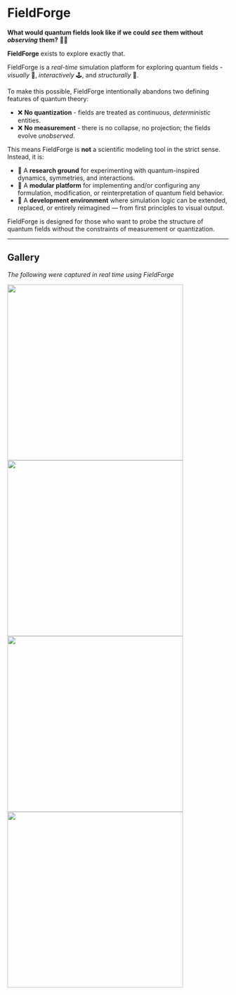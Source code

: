 # FieldForge

**What would quantum fields look like if we could *see* them without *observing* them?** 👀✨

**FieldForge** exists to explore exactly that.

FieldForge is a *real-time* simulation platform for exploring quantum fields - *visually* 🎨, *interactively* 🕹️, and *structurally* 🧱.

To make this possible, FieldForge intentionally abandons two defining features of quantum theory:

- ❌ **No quantization** - fields are treated as continuous, *deterministic* entities.
- ❌ **No measurement** - there is no collapse, no projection; the fields evolve *unobserved*.

This means FieldForge is **not** a scientific modeling tool in the strict sense. Instead, it is:

- 🧪 A **research ground** for experimenting with quantum-inspired dynamics, symmetries, and interactions.
- 🧰 A **modular platform** for implementing and/or configuring any formulation, modification, or reinterpretation of quantum field behavior.
- 🔧 A **development environment** where simulation logic can be extended, replaced, or entirely reimagined — from first principles to visual output.

FieldForge is designed for those who want to probe the structure of quantum fields without the constraints of measurement or quantization.

---

## Gallery

*The following were captured in real time using FieldForge*

<img src="assets/gifs/free_fermion_fields.gif" width="400"/><img src="assets/gifs/fermion_double_slit.gif" width="400"/><img src="assets/gifs/free_electromagnetic_gauge_potential.gif" width="400"/><img src="assets/gifs/fermion+u1_gauge.gif" width="400"/>
